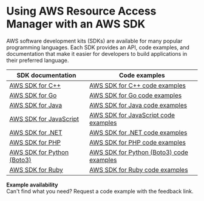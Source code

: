 # Using AWS Resource Access Manager with an AWS SDK<a name="sdk-general-info"></a>

AWS software development kits \(SDKs\) are available for many popular programming languages\. Each SDK provides an API, code examples, and documentation that make it easier for developers to build applications in their preferred language\.


| SDK documentation | Code examples | 
| --- | --- | 
|  [AWS SDK for C\+\+](https://docs.aws.amazon.com/sdk-for-cpp)  |  [AWS SDK for C\+\+ code examples](https://github.com/awsdocs/aws-doc-sdk-examples/tree/master/cpp)  | 
|  [AWS SDK for Go](https://docs.aws.amazon.com/sdk-for-go)  |  [AWS SDK for Go code examples](https://github.com/awsdocs/aws-doc-sdk-examples/tree/master/gov2)  | 
|  [AWS SDK for Java](https://docs.aws.amazon.com/sdk-for-java)  |  [AWS SDK for Java code examples](https://github.com/awsdocs/aws-doc-sdk-examples/tree/master/javav2)  | 
|  [AWS SDK for JavaScript](https://docs.aws.amazon.com/sdk-for-javascript)  |  [AWS SDK for JavaScript code examples](https://github.com/awsdocs/aws-doc-sdk-examples/tree/master/javascriptv3)  | 
|  [AWS SDK for \.NET](https://docs.aws.amazon.com/sdk-for-net)  |  [AWS SDK for \.NET code examples](https://github.com/awsdocs/aws-doc-sdk-examples/tree/master/dotnetv3)  | 
|  [AWS SDK for PHP](https://docs.aws.amazon.com/sdk-for-php)  |  [AWS SDK for PHP code examples](https://github.com/awsdocs/aws-doc-sdk-examples/tree/master/php)  | 
|  [AWS SDK for Python \(Boto3\)](https://docs.aws.amazon.com/pythonsdk)  |  [AWS SDK for Python \(Boto3\) code examples](https://github.com/awsdocs/aws-doc-sdk-examples/tree/master/python)  | 
|  [AWS SDK for Ruby](https://docs.aws.amazon.com/sdk-for-ruby)  |  [AWS SDK for Ruby code examples](https://github.com/awsdocs/aws-doc-sdk-examples/tree/master/ruby)  | 

**Example availability**  
Can't find what you need? Request a code example with the feedback link\.